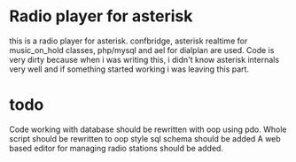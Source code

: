 # Radio player for asterisk

this is a radio player for asterisk.
confbridge, asterisk realtime for music_on_hold classes, php/mysql and ael for dialplan are used.
Code is very dirty because when i was writing this, i didn't know asterisk internals very well and if something started working i was leaving this part.

# todo
Code working with database should be rewritten with oop using pdo.
Whole script should be rewritten to oop style
sql schema should be added
A web based editor for managing radio stations should be added.
